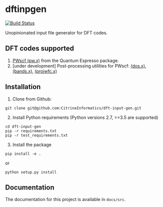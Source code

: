 # dftinpgen

[![Build Status](https://travis-ci.com/CitrineInformatics/dft-input-gen.svg?token=qbMA4N9P9kHgFLrLQ51g&branch=master)](https://travis-ci.com/CitrineInformatics/dft-input-gen)

Unopinionated input file generator for DFT codes.


## DFT codes supported

1. [PWscf (pw.x)](`https://www.quantum-espresso.org/Doc/pw_user_guide/`) from
   the Quantum Espresso package.
2. [under development] Post-processing utilities for PWscf:
   [(dos.x)](https://www.quantum-espresso.org/Doc/INPUT_DOS.html),
   [(bands.x)](https://www.quantum-espresso.org/Doc/INPUT_BANDS.html),
   [(projwfc.x)](https://www.quantum-espresso.org/Doc/INPUT_PROJWFC.html)

## Installation

1. Clone from Github:

```
git clone git@github.com:CitrineInformatics/dft-input-gen.git
```

2. Install Python requirements (Python versions 2.7, >=3.5 are supported)

```
cd dft-input-gen
pip -r requirements.txt
pip -r test_requirements.txt
```

3. Install the package

```
pip install -e .
```
or 

```
python setup.py install
```


## Documentation

The documentation for this project is available in `docs/src`.


